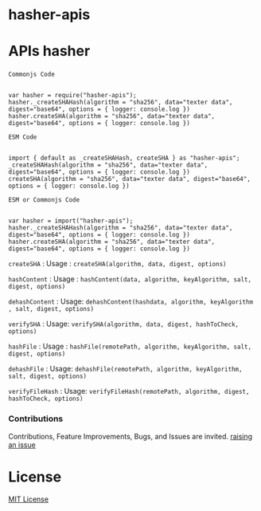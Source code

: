 # hasher-apis


# APIs hasher

###


`Commonjs Code`

```

var hasher = require("hasher-apis");
hasher._createSHAHash(algorithm = "sha256", data="texter data", digest="base64", options = { logger: console.log })
hasher.createSHA(algorithm = "sha256", data="texter data", digest="base64", options = { logger: console.log })

```


`ESM Code`

```

import { default as _createSHAHash, createSHA } as "hasher-apis";
_createSHAHash(algorithm = "sha256", data="texter data", digest="base64", options = { logger: console.log })
createSHA(algorithm = "sha256", data="texter data", digest="base64", options = { logger: console.log })

```


`ESM or Commonjs Code`

```

var hasher = import("hasher-apis");
hasher._createSHAHash(algorithm = "sha256", data="texter data", digest="base64", options = { logger: console.log })
hasher.createSHA(algorithm = "sha256", data="texter data", digest="base64", options = { logger: console.log })

```


<!-- `_createSHAHash` : Usage : `_createSHAHash(algorithm, data, digest, options)` -->

`createSHA` : Usage : `createSHA(algorithm, data, digest, options)`


<!-- `_fileContentHash` : Usage : `_fileContentHash(data, algorithm, keyAlgorithm, salt, digest, options)` -->

`hashContent` : Usage : `hashContent(data, algorithm, keyAlgorithm, salt, digest, options)`


<!-- `_fileContentDeHash` : Usage: `_fileContentDeHash(hashdata, algorithm, keyAlgorithm , salt, digest, options)` -->

`dehashContent` : Usage: `dehashContent(hashdata, algorithm, keyAlgorithm , salt, digest, options)`


<!-- `_verifySHAHash` : Usage: `_verifySHAHash(algorithm, data, digest, hashToCheck, options)` -->

`verifySHA` : Usage: `verifySHA(algorithm, data, digest, hashToCheck, options)`


`hashFile` : Usage : `hashFile(remotePath, algorithm, keyAlgorithm, salt, digest, options)`


`dehashFile` : Usage: `dehashFile(remotePath, algorithm, keyAlgorithm, salt, digest, options)`


`verifyFileHash` : Usage: `verifyFileHash(remotePath, algorithm, digest, hashToCheck, options)`



### Contributions

Contributions, Feature Improvements, Bugs, and Issues are invited. [raising an issue](https://github.com/ganeshkbhat/apis-hasher/issues)

# License

[MIT License](./LICENSE)

